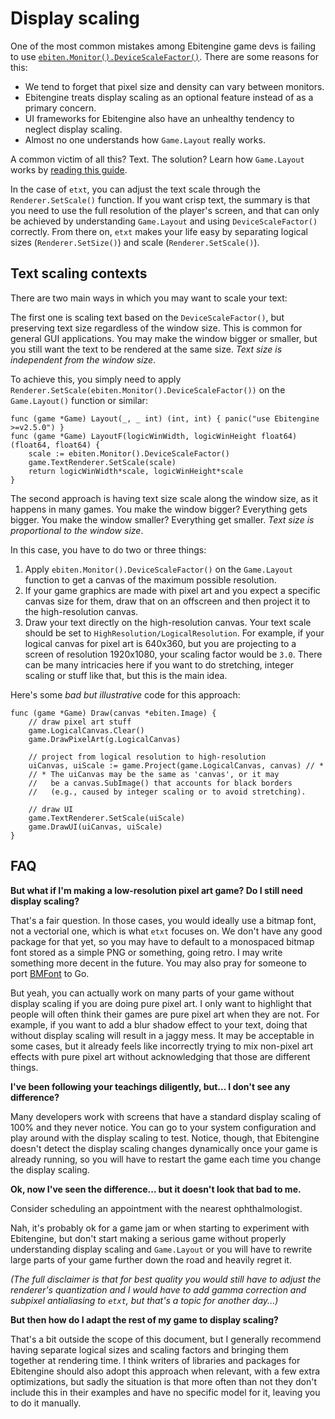 # Display scaling

One of the most common mistakes among Ebitengine game devs is failing to use [`ebiten.Monitor().DeviceScaleFactor()`](https://pkg.go.dev/github.com/hajimehoshi/ebiten/v2#MonitorType.DeviceScaleFactor). There are some reasons for this:
- We tend to forget that pixel size and density can vary between monitors.
- Ebitengine treats display scaling as an optional feature instead of as a primary concern.
- UI frameworks for Ebitengine also have an unhealthy tendency to neglect display scaling.
- Almost no one understands how `Game.Layout` really works.

A common victim of all this? Text. The solution? Learn how `Game.Layout` works by [reading this guide](https://github.com/tinne26/kage-desk/blob/main/docs/tutorials/ebitengine_game.md#layout).

In the case of `etxt`, you can adjust the text scale through the `Renderer.SetScale()` function. If you want crisp text, the summary is that you need to use the full resolution of the player's screen, and that can only be achieved by understanding `Game.Layout` and using `DeviceScaleFactor()` correctly. From there on, `etxt` makes your life easy by separating logical sizes (`Renderer.SetSize()`) and scale (`Renderer.SetScale()`).

## Text scaling contexts

There are two main ways in which you may want to scale your text:

The first one is scaling text based on the `DeviceScaleFactor()`, but preserving text size regardless of the window size. This is common for general GUI applications. You may make the window bigger or smaller, but you still want the text to be rendered at the same size. *Text size is independent from the window size*.

To achieve this, you simply need to apply `Renderer.SetScale(ebiten.Monitor().DeviceScaleFactor())` on the `Game.Layout()` function or similar:
```Golang
func (game *Game) Layout(_, _ int) (int, int) { panic("use Ebitengine >=v2.5.0") }
func (game *Game) LayoutF(logicWinWidth, logicWinHeight float64) (float64, float64) {
	scale := ebiten.Monitor().DeviceScaleFactor()
	game.TextRenderer.SetScale(scale)
	return logicWinWidth*scale, logicWinHeight*scale
}
```

The second approach is having text size scale along the window size, as it happens in many games. You make the window bigger? Everything gets bigger. You make the window smaller? Everything get smaller. *Text size is proportional to the window size*.

In this case, you have to do two or three things:
1. Apply `ebiten.Monitor().DeviceScaleFactor()` on the `Game.Layout` function to get a canvas of the maximum possible resolution.
2. If your game graphics are made with pixel art and you expect a specific canvas size for them, draw that on an offscreen and then project it to the high-resolution canvas.
3. Draw your text directly on the high-resolution canvas. Your text scale should be set to `HighResolution/LogicalResolution`. For example, if your logical canvas for pixel art is 640x360, but you are projecting to a screen of resolution 1920x1080, your scaling factor would be `3.0`. There can be many intricacies here if you want to do stretching, integer scaling or stuff like that, but this is the main idea.

Here's some *bad but illustrative* code for this approach:
```Golang
func (game *Game) Draw(canvas *ebiten.Image) {
	// draw pixel art stuff
	game.LogicalCanvas.Clear()
	game.DrawPixelArt(g.LogicalCanvas)

	// project from logical resolution to high-resolution
	uiCanvas, uiScale := game.Project(game.LogicalCanvas, canvas) // *
	// * The uiCanvas may be the same as 'canvas', or it may
	//   be a canvas.SubImage() that accounts for black borders
	//   (e.g., caused by integer scaling or to avoid stretching).

	// draw UI
	game.TextRenderer.SetScale(uiScale)
	game.DrawUI(uiCanvas, uiScale)
}
```

## FAQ

**But what if I'm making a low-resolution pixel art game? Do I still need display scaling?**

That's a fair question. In those cases, you would ideally use a bitmap font, not a vectorial one, which is what `etxt` focuses on. We don't have any good package for that yet, so you may have to default to a monospaced bitmap font stored as a simple PNG or something, going retro. I may write something more decent in the future. You may also pray for someone to port [BMFont](https://www.angelcode.com/products/bmfont/) to Go.

But yeah, you can actually work on many parts of your game without display scaling if you are doing pure pixel art. I only want to highlight that people will often think their games are pure pixel art when they are not. For example, if you want to add a blur shadow effect to your text, doing that without display scaling will result in a jaggy mess. It may be acceptable in some cases, but it already feels like incorrectly trying to mix non-pixel art effects with pure pixel art without acknowledging that those are different things.

**I've been following your teachings diligently, but... I don't see any difference?**

Many developers work with screens that have a standard display scaling of 100% and they never notice. You can go to your system configuration and play around with the display scaling to test. Notice, though, that Ebitengine doesn't detect the display scaling changes dynamically once your game is already running, so you will have to restart the game each time you change the display scaling.

**Ok, now I've seen the difference... but it doesn't look that bad to me.**

Consider scheduling an appointment with the nearest ophthalmologist.

Nah, it's probably ok for a game jam or when starting to experiment with Ebitengine, but don't start making a serious game without properly understanding display scaling and `Game.Layout` or you will have to rewrite large parts of your game further down the road and heavily regret it.

*(The full disclaimer is that for best quality you would still have to adjust the renderer's quantization and I would have to add gamma correction and subpixel antialiasing to `etxt`, but that's a topic for another day...)*

**But then how do I adapt the rest of my game to display scaling?**

That's a bit outside the scope of this document, but I generally recommend having separate logical sizes and scaling factors and bringing them together at rendering time. I think writers of libraries and packages for Ebitengine should also adopt this approach when relevant, with a few extra optimizations, but sadly the situation is that more often than not they don't include this in their examples and have no specific model for it, leaving you to do it manually.
